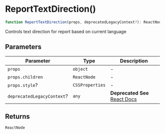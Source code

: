 # ReportTextDirection()

```ts
function ReportTextDirection(props, deprecatedLegacyContext?): ReactNode;
```

Controls text direction for report based on current language

## Parameters

| Parameter                  | Type            | Description                                                                                                                       |
| -------------------------- | --------------- | --------------------------------------------------------------------------------------------------------------------------------- |
| `props`                    | `object`        | -                                                                                                                                 |
| `props.children`           | `ReactNode`     | -                                                                                                                                 |
| `props.style`?             | `CSSProperties` | -                                                                                                                                 |
| `deprecatedLegacyContext`? | `any`           | **Deprecated** **See** [React Docs](https://legacy.reactjs.org/docs/legacy-context.html#referencing-context-in-lifecycle-methods) |

## Returns

`ReactNode`
